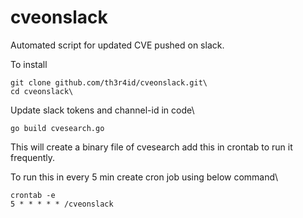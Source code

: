 # cveonslack
Automated script for updated CVE pushed on slack.

To install

```
git clone github.com/th3r4id/cveonslack.git\
cd cveonslack\
```
Update slack tokens and channel-id in code\
```
go build cvesearch.go
```

This will create a binary file of cvesearch add this in crontab to run it frequently.

To run this in every 5 min create cron job using below command\
```
crontab -e
5 * * * * * /cveonslack
```

